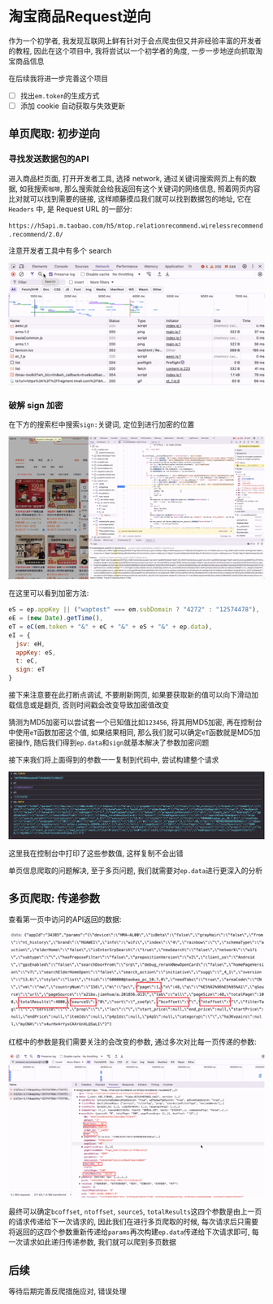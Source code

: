 # 淘宝商品Request逆向

作为一个初学者, 我发现互联网上鲜有针对于会点爬虫但又并非经验丰富的开发者的教程, 因此在这个项目中, 我将尝试以一个初学者的角度, 一步一步地逆向抓取淘宝商品信息

在后续我将进一步完善这个项目

- [ ] 找出`em.token`的生成方式
- [ ] 添加 cookie 自动获取与失效更新

## 单页爬取: 初步逆向

### 寻找发送数据包的API

进入商品栏页面, 打开开发者工具, 选择 network, 通过关键词搜索网页上有的数据, 如我搜索`咖啡`, 那么搜索就会给我返回有这个关键词的网络信息, 照着网页内容比对就可以找到需要的链接, 这样顺藤摸瓜我们就可以找到数据包的地址, 它在 `Headers` 中, 是 Request URL 的一部分: 

`https://h5api.m.taobao.com/h5/mtop.relationrecommend.wirelessrecommend.recommend/2.0/`

注意开发者工具中有多个 search

![requests_search](./img/requests_search.png)

### 破解 sign 加密

在下方的搜索栏中搜索`sign:`关键词, 定位到进行加密的位置

![keyword_search](./img/keyword_search.png)

在这里可以看到加密方法:

```js
eS = ep.appKey || ("waptest" === em.subDomain ? "4272" : "12574478"),
eE = (new Date).getTime(),
eT = eC(em.token + "&" + eC + "&" + eS + "&" + ep.data),
eI = {
  jsv: eH,
  appKey: eS,
  t: eC,
  sign: eT
}
```

接下来注意要在此打断点调试, 不要刷新网页, 如果要获取新的值可以向下滑动加载信息或是翻页, 否则时间戳会改变导致加密值改变

猜测为MD5加密可以尝试套一个已知值比如`123456`, 将其用MD5加密, 再在控制台中使用`eT`函数加密这个值, 如果结果相同, 那么我们就可以确定`eT`函数就是MD5加密操作, 随后我们得到`ep.data`和`sign`就基本解决了参数加密问题

接下来我们将上面得到的参数一一复制到代码中, 尝试构建整个请求

![taobao-sign](./img/taobao-sign.png)

这里我在控制台中打印了这些参数值, 这样复制不会出错

单页信息爬取的问题解决, 至于多页问题, 我们就需要对`ep.data`进行更深入的分析

## 多页爬取: 传递参数

查看第一页中访问的API返回的数据:

![api_data](./img/api_data.png)

红框中的参数是我们需要关注的会改变的参数, 通过多次对比每一页传递的参数:

![api_network_preview](./img/api_network_preview.png)

最终可以确定`bcoffset`, `ntoffset`, `sourceS`, `totalResults`这四个参数是由上一页的请求传递给下一次请求的, 因此我们在进行多页爬取的时候, 每次请求后只需要将返回的这四个参数重新传递给`params`再次构建`ep.data`传递给下次请求即可, 每一次请求如此递归传递参数, 我们就可以爬到多页数据

## 后续

等待后期完善反爬措施应对, 错误处理

